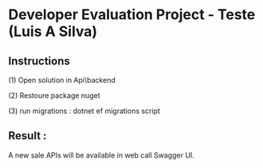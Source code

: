 # Developer Evaluation Project - Teste  (Luis A Silva)


## Instructions

(1) Open solution in Api\backend 

(2) Restoure package nuget

(3) run migrations  :  dotnet ef migrations script


## Result :

A new sale APIs will be available in web call Swagger UI.